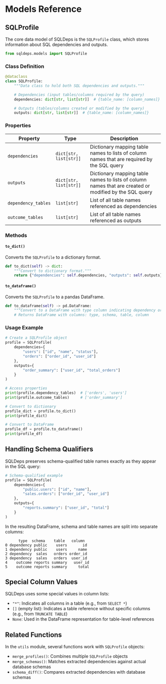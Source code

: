 # Models Reference

## SQLProfile

The core data model of SQLDeps is the `SQLProfile` class, which stores information about SQL dependencies and outputs.

```python
from sqldeps.models import SQLProfile
```

### Class Definition

```python
@dataclass
class SQLProfile:
    """Data class to hold both SQL dependencies and outputs."""

    # Dependencies (input tables/columns required by the query)
    dependencies: dict[str, list[str]]  # {table_name: [column_names]}

    # Outputs (tables/columns created or modified by the query)
    outputs: dict[str, list[str]]  # {table_name: [column_names]}
```

### Properties

| Property | Type | Description |
|----------|------|-------------|
| `dependencies` | `dict[str, list[str]]` | Dictionary mapping table names to lists of column names that are required by the SQL query |
| `outputs` | `dict[str, list[str]]` | Dictionary mapping table names to lists of column names that are created or modified by the SQL query |
| `dependency_tables` | `list[str]` | List of all table names referenced as dependencies |
| `outcome_tables` | `list[str]` | List of all table names referenced as outputs |

### Methods

#### `to_dict()`

Converts the `SQLProfile` to a dictionary format.

```python
def to_dict(self) -> dict:
    """Convert to dictionary format."""
    return {"dependencies": self.dependencies, "outputs": self.outputs}
```

#### `to_dataframe()`

Converts the `SQLProfile` to a pandas DataFrame.

```python
def to_dataframe(self) -> pd.DataFrame:
    """Convert to a DataFrame with type column indicating dependency or outcome."""
    # Returns DataFrame with columns: type, schema, table, column
```

### Usage Example

```python
# Create a SQLProfile object
profile = SQLProfile(
    dependencies={
        "users": ["id", "name", "status"],
        "orders": ["order_id", "user_id"]
    },
    outputs={
        "order_summary": ["user_id", "total_orders"]
    }
)

# Access properties
print(profile.dependency_tables)  # ['orders', 'users']
print(profile.outcome_tables)     # ['order_summary']

# Convert to dictionary
profile_dict = profile.to_dict()
print(profile_dict)

# Convert to DataFrame
profile_df = profile.to_dataframe()
print(profile_df)
```

## Handling Schema Qualifiers

SQLDeps preserves schema-qualified table names exactly as they appear in the SQL query:

```python
# Schema-qualified example
profile = SQLProfile(
    dependencies={
        "public.users": ["id", "name"],
        "sales.orders": ["order_id", "user_id"]
    },
    outputs={
        "reports.summary": ["user_id", "total"]
    }
)
```

In the resulting DataFrame, schema and table names are split into separate columns:

```
      type  schema    table   column
0 dependency public    users       id
1 dependency public    users     name
2 dependency  sales   orders order_id
3 dependency  sales   orders  user_id
4    outcome reports summary   user_id
5    outcome reports summary     total
```

## Special Column Values

SQLDeps uses some special values in column lists:

- `"*"`: Indicates all columns in a table (e.g., from `SELECT *`)
- `[]` (empty list): Indicates a table reference without specific columns (e.g., from `TRUNCATE TABLE`)
- `None`: Used in the DataFrame representation for table-level references

## Related Functions

In the `utils` module, several functions work with `SQLProfile` objects:

- `merge_profiles()`: Combines multiple `SQLProfile` objects
- `merge_schemas()`: Matches extracted dependencies against actual database schemas
- `schema_diff()`: Compares extracted dependencies with database schemas

